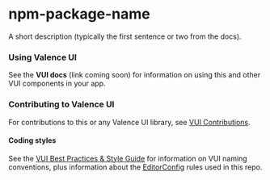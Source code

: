 # npm-package-name

A short description (typically the first sentence or two from the docs).

### Using Valence UI
See the **VUI docs** (link coming soon) for information on using this and other VUI components in your app.   


### Contributing to Valence UI
For contributions to this or any Valence UI library, see [VUI Contributions](https://github.com/Brightspace/valence-ui-docs/wiki/Contributions).

#### Coding styles
See the [VUI Best Practices & Style Guide](https://github.com/Brightspace/valence-ui-docs/wiki/Best-Practices-&-Style-Guide) for information on VUI naming conventions, plus information about the [EditorConfig](http://editorconfig.org) rules used in this repo.
